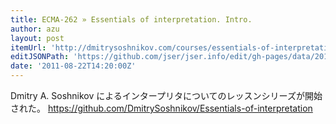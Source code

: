 ```yaml
---
title: ECMA-262 » Essentials of interpretation. Intro.
author: azu
layout: post
itemUrl: 'http://dmitrysoshnikov.com/courses/essentials-of-interpretation-intro/'
editJSONPath: 'https://github.com/jser/jser.info/edit/gh-pages/data/2011/08/index.json'
date: '2011-08-22T14:20:00Z'
---
```

Dmitry A. Soshnikov によるインタープリタについてのレッスンシリーズが開始された。
https://github.com/DmitrySoshnikov/Essentials-of-interpretation
